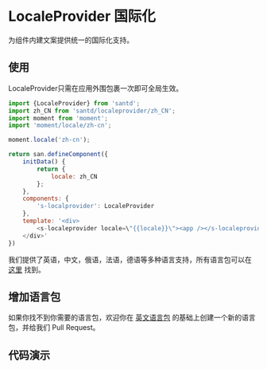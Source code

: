 # LocaleProvider 国际化
为组件内建文案提供统一的国际化支持。

## 使用
LocaleProvider只需在应用外围包裹一次即可全局生效。

```js
import {LocaleProvider} from 'santd';
import zh_CN from 'santd/localeprovider/zh_CN';
import moment from 'moment';
import 'moment/locale/zh-cn';

moment.locale('zh-cn');

return san.defineComponent({
    initData() {
        return {
            locale: zh_CN
        };
    },
    components: {
        's-localprovider': LocaleProvider
    },
    template: '<div>
        <s-localeprovider locale=\"{{locale}}\"><app /></s-localeprovider>
    </div>'
})
```
我们提供了英语，中文，俄语，法语，德语等多种语言支持，所有语言包可以在 [这里](https://github.com/ecomfe/santd/tree/master/src/localeprovider) 找到。

## 增加语言包
如果你找不到你需要的语言包，欢迎你在 [英文语言包](https://github.com/ecomfe/santd/blob/master/src/localeprovider/default.js) 的基础上创建一个新的语言包，并给我们 Pull Request。


## 代码演示
